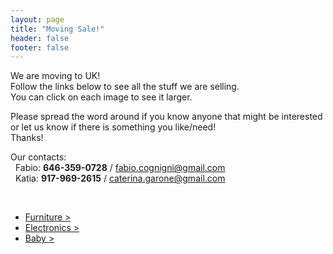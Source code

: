 ```yaml
---
layout: page
title: "Moving Sale!"
header: false
footer: false
---
```


We are moving to UK!<br/>
Follow the links below to see all the stuff we are selling.<br/>
You can click on each image to see it larger.<br/>

Please spread the word around if you know anyone that might be interested or let us know if there is something you like/need!<br/>
Thanks!

Our contacts:<br/>
&nbsp;&nbsp;Fabio: **646-359-0728** / fabio.cognigni@gmail.com<br/>
&nbsp;&nbsp;Katia: **917-969-2615** / caterina.garone@gmail.com<br/>

<br/>

<ul>
  <li><a href="/sale-house-stuff/furniture">Furniture ></a></li>
  <li><a href="/sale-house-stuff/electronics">Electronics ></a></li>
  <li><a href="/sale-house-stuff/baby">Baby ></a></li>
</ul>